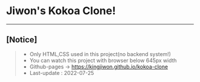 # Jiwon's Kokoa Clone!

---

## [Notice]

> - Only HTML,CSS used in this project(no backend system!)
> - You can watch this project with browser below 645px width
> - Github-pages → https://kingjiwon.github.io/kokoa-clone
> - Last-update : 2022-07-25
